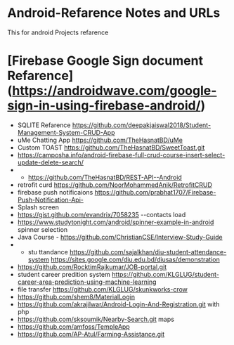 # Android-Refarence Notes and URLs
This for android Projects refarence 

# [Firebase Google Sign document Refarence] (https://androidwave.com/google-sign-in-using-firebase-android/)

* SQLITE Refarence https://github.com/deepakjaiswal2018/Student-Management-System-CRUD-App
* uMe Chatting App https://github.com/TheHasnatBD/uMe
* Custom TOAST https://github.com/TheHasnatBD/SweetToast.git
* https://camposha.info/android-firebase-full-crud-course-insert-select-update-delete-search/ 
* * https://github.com/TheHasnatBD/REST-API--Android
* retrofit curd https://github.com/NoorMohammedAnik/RetrofitCRUD
* firebase push notificaions https://github.com/prabhat1707/Firebase-Push-Notification-Api-
* Splash screen 
* https://gist.github.com/evandrix/7058235 --contacts load
* https://www.studytonight.com/android/spinner-example-in-android spinner selection
* Java Course - https://github.com/ChristianCSE/Interview-Study-Guide
* * stu ttandance https://github.com/sajalkhan/diu-student-attendance-system https://sites.google.com/diu.edu.bd/diusas/demonstration
* https://github.com/RocktimRajkumar/JOB-portal.git
* student career predition system https://github.com/KLGLUG/student-career-area-prediction-using-machine-learning
* file transfer https://github.com/KLGLUG/skunkworks-crow 
* https://github.com/shem8/MaterialLogin
* https://github.com/akrajilwar/Android-Login-And-Registration.git with php
* https://github.com/sksoumik/Nearby-Search.git maps
* https://github.com/amfoss/TempleApp 
* https://github.com/AP-Atul/Farming-Assistance.git 
